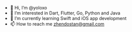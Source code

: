 - 👋 Hi, I’m @yoloxo
- 👀 I’m interested in Dart, Flutter, Go, Python and Java
- 🌱 I’m currently learning Swift and iOS app development
- 📫 How to reach me zhendostan@gmail.com

<!---
yoloxo/yoloxo is a ✨ special ✨ repository because its `README.md` (this file) appears on your GitHub profile.
You can click the Preview link to take a look at your changes.
--->
